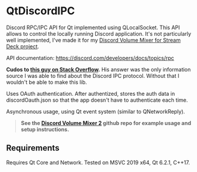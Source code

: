 # QtDiscordIPC
Discord RPC/IPC API for Qt implemented using QLocalSocket.
This API allows to control the locally running Discord application. It's not particularly well implemented, I've made it for my [Discord Volume Mixer for Stream Deck project](https://github.com/CZDanol/streamdeck-discordmixer).

API documentation: https://discord.com/developers/docs/topics/rpc

**Cudos to [this guy on Stack Overflow](https://stackoverflow.com/a/68958800/5290264).** His answer was the only information source I was able to find about the Discord IPC protocol. Without that I wouldn't be able to make this lib.

Uses OAuth authentication. After authentized, stores the auth data in discordOauth.json so that the app doesn't have to authenticate each time.

Asynchronous usage, using Qt event system (similar to QNetworkReply).

> **See the [Discord Volume Mixer 2](https://github.com/CZDanol/StreamDeck-DiscordVolumeMixer2) github repo for example usage and setup instructions.**

## Requirements
Requires Qt Core and Network.
Tested on MSVC 2019 x64, Qt 6.2.1, C++17.